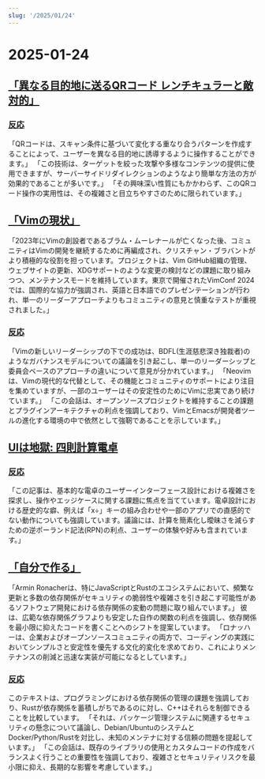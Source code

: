 ```yaml
---
slug: '/2025/01/24'
---
```


# 2025-01-24

## [「異なる目的地に送るQRコード レンチキュラーと敵対的」](https://mstdn.social/@isziaui/113874436953157913)

### [反応](https://news.ycombinator.com/item?id=42809268)

「QRコードは、スキャン条件に基づいて変化する重なり合うパターンを作成することによって、ユーザーを異なる目的地に誘導するように操作することができます。」 「この技術は、ターゲットを絞った攻撃や多様なコンテンツの提供に使用できますが、サーバーサイドリダイレクションのようなより簡単な方法の方が効果的であることが多いです。」 「その興味深い性質にもかかわらず、このQRコード操作の実用性は、その複雑さと目立ちやすさのために限られています。」

## [「Vimの現状」](https://lwn.net/Articles/1002342/)

「2023年にVimの創設者であるブラム・ムーレナールが亡くなった後、コミュニティはVimの開発を継続するために再編成され、クリスチャン・ブラバントがより積極的な役割を担っています。プロジェクトは、Vim GitHub組織の管理、ウェブサイトの更新、XDGサポートのような変更の検討などの課題に取り組みつつ、メンテナンスモードを維持しています。東京で開催されたVimConf 2024では、国際的な協力が強調され、英語と日本語でのプレゼンテーションが行われ、単一のリーダーアプローチよりもコミュニティの意見と慎重なテストが重視されました。」

### [反応](https://news.ycombinator.com/item?id=42810176)

「Vimの新しいリーダーシップの下での成功は、BDFL(生涯慈悲深き独裁者)のようなガバナンスモデルについての議論を引き起こし、単一のリーダーシップと委員会ベースのアプローチの違いについて意見が分かれています。」 「Neovimは、Vimの現代的な代替として、その機能とコミュニティのサポートにより注目を集めていますが、一部のユーザーはその安定性のためにVimに忠実であり続けています。」 「この会話は、オープンソースプロジェクトを維持することの課題とプラグインアーキテクチャの利点を強調しており、VimとEmacsが開発者ツールの進化する環境の中で依然として強靭であることを示しています。」

## [UIは地獄: 四則計算電卓](https://lcamtuf.substack.com/p/ui-is-hell-four-function-calculators)

### [反応](https://news.ycombinator.com/item?id=42810300)

「この記事は、基本的な電卓のユーザーインターフェース設計における複雑さを探求し、操作やエッジケースに関する課題に焦点を当てています。電卓設計における歴史的な癖、例えば「x÷」キーの組み合わせや一部のアプリでの直感的でない動作についても強調しています。議論には、計算を簡素化し曖昧さを減らすための逆ポーランド記法(RPN)の利点、ユーザーの体験や好みも含まれています。」

## [「自分で作る」](https://lucumr.pocoo.org/2025/1/24/build-it-yourself/)

「Armin Ronacherは、特にJavaScriptとRustのエコシステムにおいて、頻繁な更新と多数の依存関係がセキュリティの脆弱性や複雑さを引き起こす可能性があるソフトウェア開発における依存関係の変動の問題に取り組んでいます。」 彼は、広範な依存関係グラフよりも安定した自作の関数の利点を強調し、依存関係を最小限に抑えたコードを書くことへのシフトを提案しています。 「ロナッハーは、企業およびオープンソースコミュニティの両方で、コーディングの実践においてシンプルさと安定性を優先する文化的変化を求めており、これによりメンテナンスの削減と迅速な実装が可能になるとしています。」

### [反応](https://news.ycombinator.com/item?id=42812641)

このテキストは、プログラミングにおける依存関係の管理の課題を強調しており、Rustが依存関係を蓄積しがちであるのに対し、C++はそれらを制御できることを比較しています。 「それは、パッケージ管理システムに関連するセキュリティの懸念について議論し、Debian/UbuntuのシステムとDocker/Python/Rustを対比し、未知のメンテナに対する信頼の問題を提起しています。」 「この会話は、既存のライブラリの使用とカスタムコードの作成をバランスよく行うことの重要性を強調しており、複雑さとセキュリティリスクを最小限に抑え、長期的な影響を考慮しています。」

<head>
  <meta property="og:title" content="「異なる目的地に送るQRコード レンチキュラーと敵対的」" />
  <meta property="og:type" content="website" />
  <meta property="og:image" content="https://og.cho.sh/api/og/?title=%E3%80%8C%E7%95%B0%E3%81%AA%E3%82%8B%E7%9B%AE%E7%9A%84%E5%9C%B0%E3%81%AB%E9%80%81%E3%82%8BQR%E3%82%B3%E3%83%BC%E3%83%89%20%E3%83%AC%E3%83%B3%E3%83%81%E3%82%AD%E3%83%A5%E3%83%A9%E3%83%BC%E3%81%A8%E6%95%B5%E5%AF%BE%E7%9A%84%E3%80%8D&subheading=2025%E5%B9%B41%E6%9C%8824%E6%97%A5%E9%87%91%E6%9B%9C%E6%97%A5%3A%20%E3%83%8F%E3%83%83%E3%82%AB%E3%83%BC%E3%83%8B%E3%83%A5%E3%83%BC%E3%82%B9%E3%81%BE%E3%81%A8%E3%82%81" />
</head>

